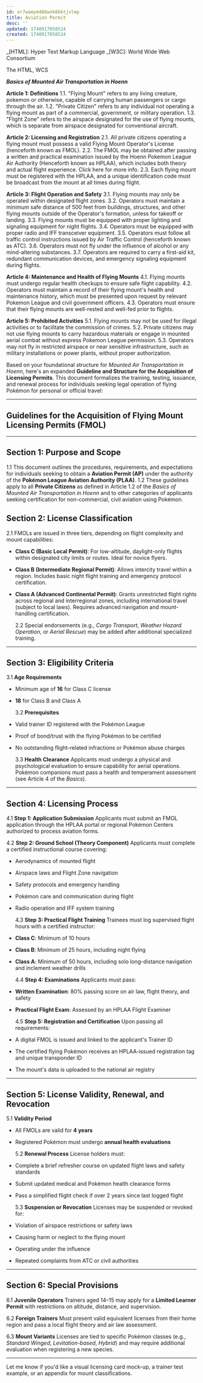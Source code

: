 ```yaml
---
id: er7wamym486wnk6bktjvlmp
title: Aviation Permit
desc: ''
updated: 1748917058524
created: 1748917058524
---
```


_[HTML]: Hyper Text Markup Language
_[W3C]: World Wide Web Consortium

The HTML, WCS

**_Basics of Mounted Air Transportation in Hoenn_**

**Article 1: Definitions**
1.1. "Flying Mount" refers to any living creature, pokemon or otherwise, capable of carrying human passengers or cargo through the air.
1.2. "Private Citizen" refers to any individual not operating a flying mount as part of a commercial, government, or military operation.
1.3. "Flight Zone" refers to the airspace designated for the use of flying mounts, which is separate from airspace designated for conventional aircraft.

**Article 2: Licensing and Registration**
2.1. All private citizens operating a flying mount must possess a valid Flying Mount Operator's License (henceforth known as FMOL).
2.2. The FMOL may be obtained after passing a written and practical examination issued by the Hoenn Pokemon League Air Authority (Henceforth known as HPLAA), which includes both theory and actual flight experience. Click here for more info.
2.3. Each flying mount must be registered with the HPLAA, and a unique identification code must be broadcast from the mount at all times during flight.

**Article 3: Flight Operation and Safety**
3.1. Flying mounts may only be operated within designated flight zones.
3.2. Operators must maintain a minimum safe distance of 500 feet from buildings, structures, and other flying mounts outside of the Operator's formation, unless for takeoff or landing.
3.3. Flying mounts must be equipped with proper lighting and signaling equipment for night flights.
3.4. Operators must be equipped with proper radio and IFF transceiver equipment.
3.5. Operators must follow all traffic control instructions issued by Air Traffic Control (henceforth known as ATC).
3.6. Operators must not fly under the influence of alcohol or any mind-altering substances.
3.7. Operators are required to carry a first-aid kit, redundant communication devices, and emergency signaling equipment during flights.

**Article 4: Maintenance and Health of Flying Mounts**
4.1. Flying mounts must undergo regular health checkups to ensure safe flight capability.
4.2. Operators must maintain a record of their flying mount's health and maintenance history, which must be presented upon request by relevant Pokemon League and civil government officers.
4.3. Operators must ensure that their flying mounts are well-rested and well-fed prior to flights.

**Article 5: Prohibited Activities**
5.1. Flying mounts may not be used for illegal activities or to facilitate the commission of crimes.
5.2. Private citizens may not use flying mounts to carry hazardous materials or engage in mounted aerial combat without express Pokemon League permission.
5.3. Operators may not fly in restricted airspace or near sensitive infrastructure, such as military installations or power plants, without proper authorization.

Based on your foundational structure for _Mounted Air Transportation in Hoenn_, here's an expanded **Guideline and Structure for the Acquisition of Licensing Permits**. This document formalizes the training, testing, issuance, and renewal process for individuals seeking legal operation of flying Pokémon for personal or official travel:

---

## **Guidelines for the Acquisition of Flying Mount Licensing Permits (FMOL)**

---

## **Section 1: Purpose and Scope**

1.1 This document outlines the procedures, requirements, and expectations for individuals seeking to obtain a **Aviation Permit (AP)** under the authority of the **Pokémon League Aviation Authority (PLAA)**.
1.2 These guidelines apply to all **Private Citizens** as defined in Article 1.2 of the _Basics of Mounted Air Transportation in Hoenn_ and to other categories of applicants seeking certification for non-commercial, civil aviation using Pokémon.

## **Section 2: License Classification**

2.1 FMOLs are issued in three tiers, depending on flight complexity and mount capabilities:

- **Class C (Basic Local Permit)**:
  For low-altitude, daylight-only flights within designated city limits or routes. Ideal for novice flyers.

- **Class B (Intermediate Regional Permit)**:
  Allows intercity travel within a region. Includes basic night flight training and emergency protocol certification.

- **Class A (Advanced Continental Permit)**:
  Grants unrestricted flight rights across regional and interregional zones, including international travel (subject to local laws). Requires advanced navigation and mount-handling certification.

  2.2 Special endorsements (e.g., _Cargo Transport_, _Weather Hazard Operation_, or _Aerial Rescue_) may be added after additional specialized training.

---

## **Section 3: Eligibility Criteria**

3.1 **Age Requirements**

- Minimum age of **16** for Class C license
- **18** for Class B and Class A

  3.2 **Prerequisites**

- Valid trainer ID registered with the Pokémon League
- Proof of bond/trust with the flying Pokémon to be certified
- No outstanding flight-related infractions or Pokémon abuse charges

  3.3 **Health Clearance**
  Applicants must undergo a physical and psychological evaluation to ensure capability for aerial operations. Pokémon companions must pass a health and temperament assessment (see Article 4 of the _Basics_).

---

## **Section 4: Licensing Process**

4.1 **Step 1: Application Submission**
Applicants must submit an FMOL application through the HPLAA portal or regional Pokémon Centers authorized to process aviation forms.

4.2 **Step 2: Ground School (Theory Component)**
Applicants must complete a certified instructional course covering:

- Aerodynamics of mounted flight
- Airspace laws and Flight Zone navigation
- Safety protocols and emergency handling
- Pokémon care and communication during flight
- Radio operation and IFF system training

  4.3 **Step 3: Practical Flight Training**
  Trainees must log supervised flight hours with a certified instructor:

- **Class C**: Minimum of 10 hours
- **Class B**: Minimum of 25 hours, including night flying
- **Class A**: Minimum of 50 hours, including solo long-distance navigation and inclement weather drills

  4.4 **Step 4: Examinations**
  Applicants must pass:

- **Written Examination**: 80% passing score on air law, flight theory, and safety
- **Practical Flight Exam**: Assessed by an HPLAA Flight Examiner

  4.5 **Step 5: Registration and Certification**
  Upon passing all requirements:

- A digital FMOL is issued and linked to the applicant's Trainer ID
- The certified flying Pokémon receives an HPLAA-issued registration tag and unique transponder ID
- The mount's data is uploaded to the national air registry

---

## **Section 5: License Validity, Renewal, and Revocation**

5.1 **Validity Period**

- All FMOLs are valid for **4 years**
- Registered Pokémon must undergo **annual health evaluations**

  5.2 **Renewal Process**
  License holders must:

- Complete a brief refresher course on updated flight laws and safety standards
- Submit updated medical and Pokémon health clearance forms
- Pass a simplified flight check if over 2 years since last logged flight

  5.3 **Suspension or Revocation**
  Licenses may be suspended or revoked for:

- Violation of airspace restrictions or safety laws
- Causing harm or neglect to the flying mount
- Operating under the influence
- Repeated complaints from ATC or civil authorities

---

## **Section 6: Special Provisions**

6.1 **Juvenile Operators**
Trainers aged 14–15 may apply for a **Limited Learner Permit** with restrictions on altitude, distance, and supervision.

6.2 **Foreign Trainers**
Must present valid equivalent licenses from their home region and pass a local flight theory and air law assessment.

6.3 **Mount Variants**
Licenses are tied to specific Pokémon classes (e.g., _Standard Winged_, _Levitation-based_, _Hybrid_) and may require additional evaluation when registering a new species.

---

Let me know if you'd like a visual licensing card mock-up, a trainer test example, or an appendix for mount classifications.
